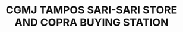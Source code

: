 ---
title: "CGMJ TAMPOS SARI-SARI STORE AND COPRA BUYING STATION"
url: /sindangan/cgmj-tampos-sari-sari-store-and-copra-buying-station/
shop: supermarket
---